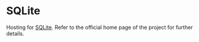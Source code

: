 # SQLite

Hosting for [SQLite][1]. Refer to the official home page of the project for
further details.

[1]: http://sqlite.org

